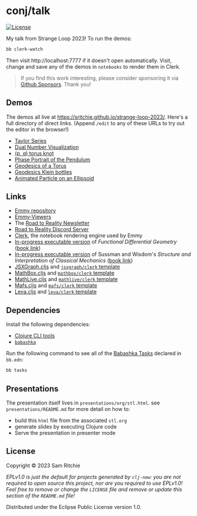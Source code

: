 # conj/talk

[![License][license]][license-url]

My talk from Strange Loop 2023! To run the demos:

```sh
bb clerk-watch
```

Then visit http://localhost:7777 if it doesn't open automatically. Visit, change
and save any of the demos in `notebooks` to render them in Clerk.

> If you find this work interesting, please consider sponsoring it via [Github
> Sponsors](https://github.com/sponsors/sritchie). Thank you!

## Demos

The demos all live at https://sritchie.github.io/strange-loop-2023/. Here's a
full directory of direct links. (Append `/edit` to any of these URLs to try out
the editor in the browser!)

- [Taylor Series](https://sritchie.github.io/strange-loop-2023/notebooks/stl/taylor_series)
- [Dual Number Visualization](https://sritchie.github.io/strange-loop-2023/notebooks/stl/differential)
- [(p, q) torus knot](https://sritchie.github.io/strange-loop-2023/notebooks/stl/pq_knot)
- [Phase Portrait of the Pendulum](https://sritchie.github.io/strange-loop-2023/notebooks/stl/phase_portrait)
- [Geodesics of a Torus](https://sritchie.github.io/strange-loop-2023/notebooks/stl/toroid)
- [Geodesics Klein bottles](https://sritchie.github.io/strange-loop-2023/notebooks/stl/klein)
- [Animated Particle on an Ellipsoid](https://sritchie.github.io/strange-loop-2023/notebooks/stl/ellipsoid)

## Links

- [Emmy repository](https://emmy.mentat.org)
- [Emmy-Viewers](https://emmy-viewers.mentat.org)
- The [Road to Reality Newsletter](https://roadtoreality.substack.com/)
- [Road to Reality Discord Server](https://discord.gg/hsRBqGEeQ4)
- [Clerk](https://clerk.vision), the notebook rendering engine used by Emmy
- [In-progress executable version](https://github.com/sicmutils/fdg-book) of _Functional Differential Geometry_ ([book link][fdg-book-url])
- [In-progress executable version](https://github.com/sicmutils/sicm-book) of Sussman and Wisdom's _Structure and Interpretation of Classical Mechanics_ ([book link][sicm-book-url])
- [JSXGraph.cljs](https://jsxgraph.mentat.org) and [`jsxgraph/clerk` template](https://github.com/mentat-collective/JSXGraph.cljs/tree/main/resources/jsxgraph/clerk)
- [MathBox.cljs](https://mathbox.mentat.org) and [`mathbox/clerk` template](https://github.com/mentat-collective/MathBox.cljs/tree/main/resources/mathbox/clerk)
- [MathLive.cljs](https://mathlive.mentat.org) and [`mathlive/clerk` template](https://github.com/mentat-collective/MathLive.cljs/tree/main/resources/mathlive/clerk)
- [Mafs.cljs](https://mafs.mentat.org) and [`mafs/clerk` template](https://github.com/mentat-collective/Mafs.cljs/tree/main/resources/mafs/clerk)
- [Leva.cljs](https://leva.mentat.org) and [`leva/clerk` template](https://github.com/mentat-collective/Leva.cljs/tree/main/resources/leva/clerk)

## Dependencies

Install the following dependencies:

- [Clojure CLI tools](https://clojure.org/guides/install_clojure)
- [`babashka`](https://github.com/babashka/babashka#installation)

Run the following command to see all of the [Babashka
Tasks](https://book.babashka.org/#tasks) declared in `bb.edn`:

```sh
bb tasks
```

## Presentations

The presentation itself lives in `presentations/org/stl.html`. see
`presentations/README.md` for more detail on how to:

- build this `html` file from the associated `stl.org`
- generate slides by executing Clojure code
- Serve the presentation in presenter mode

## License

Copyright © 2023 Sam Ritchie

_EPLv1.0 is just the default for projects generated by `clj-new`: you are not_
_required to open source this project, nor are you required to use EPLv1.0!_
_Feel free to remove or change the `LICENSE` file and remove or update this_
_section of the `README.md` file!_

Distributed under the Eclipse Public License version 1.0.

[clerk-url]: https://clerk.vision
[emmy-viewers-url]: https://emmy-viewers.mentat.org
[fdg-book-url]: http://mitpress.mit.edu/books/functional-differential-geometry
[license]: https://img.shields.io/badge/License-EPL%201.0-green.svg
[license-url]: LICENSE
[sicm-book-url]: https://mitpress.mit.edu/books/structure-and-interpretation-classical-mechanics-second-edition
